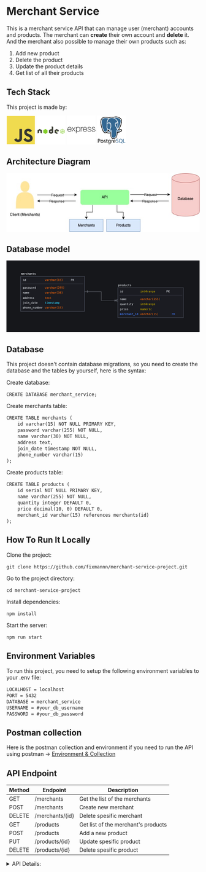 # Merchant Service

This is a merchant service API that can manage user (merchant) accounts and products. The merchant can **create** their own account and **delete** it. And the merchant also possible to manage their own products such as:

1. Add new product
2. Delete the product
3. Update the product details
4. Get list of all their products

## Tech Stack

This project is made by:

<p float="left">
<img src="https://raw.githubusercontent.com/devicons/devicon/master/icons/javascript/javascript-original.svg" alt="Javascript" width="75">
<img src="https://raw.githubusercontent.com/devicons/devicon/master/icons/nodejs/nodejs-original-wordmark.svg" alt="NodeJS" width="75">
<img src="https://raw.githubusercontent.com/devicons/devicon/master/icons/express/express-original-wordmark.svg" alt="ExpressJS" width="75">
<img src="https://raw.githubusercontent.com/devicons/devicon/master/icons/postgresql/postgresql-original-wordmark.svg" alt="PostgreSQL" width="75">
</p>

## Architecture Diagram

![Architecture Diagram](./markdown/arch-diagram.jpeg)

## Database model

![Database Model](./markdown/erd.png)

## Database

This project doesn't contain database migrations, so you need to create the database and the tables by yourself, here is the syntax:

Create database:

```
CREATE DATABASE merchant_service;
```

Create merchants table:

```
CREATE TABLE merchants (
  	id varchar(15) NOT NULL PRIMARY KEY,
  	password varchar(255) NOT NULL,
  	name varchar(30) NOT NULL,
  	address text,
  	join_date timestamp NOT NULL,
  	phone_number varchar(15)
);
```

Create products table:

```
CREATE TABLE products (
  	id serial NOT NULL PRIMARY KEY,
  	name varchar(255) NOT NULL,
  	quantity integer DEFAULT 0,
  	price decimal(10, 0) DEFAULT 0,
  	merchant_id varchar(15) references merchants(id)
);
```

## How To Run It Locally

Clone the project:

```
git clone https://github.com/fixmannn/merchant-service-project.git
```

Go to the project directory:

```
cd merchant-service-project
```

Install dependencies:

```
npm install
```

Start the server:

```
npm run start
```

## Environment Variables

To run this project, you need to setup the following environment variables to your .env file:

```
LOCALHOST = localhost
PORT = 5432
DATABASE = merchant_service
USERNAME = #your_db_username
PASSWORD = #your_db_password
```

## Postman collection

Here is the postman collection and environment if you need to run the API using postman -> [Environment & Collection](https://drive.google.com/drive/folders/1XMzWqUk7Ke1JGud7UUofOUHg8IiZGnS_?usp=share_link)

## API Endpoint

| Method | Endpoint        | Description                         |
| ------ | --------------- | ----------------------------------- |
| GET    | /merchants      | Get the list of the merchants       |
| POST   | /merchants      | Create new merchant                 |
| DELETE | /merchants/{id} | Delete spesific merchant            |
| GET    | /products       | Get list of the merchant's products |
| POST   | /products       | Add a new product                   |
| PUT    | /products/{id}  | Update spesific product             |
| DELETE | /products/{id}  | Delete spesific product             |

<details>
<summary>API Details: </summary>

## #merchants

### GET /merchants

Get list of the merchants

- URL Params: None
- Headers: Content-Type: application/json
- Data Params: None
- Success Response:
- Code : 200
- Content: `{
message: Get all merchants success,
data: data
}`

### POST /merchants

Create a new merchant

- URL Params : None
- Headers: Content-Type: application/json
- Data Params:

```
{
  id: string,
  password: string,
  name: string,
  address: string,
  phone_number: string
}
```

- Success Response:
- Code: 200
- Content: `message: 'A user has been created'`

- Error Response:
- Code: 400
- Content: `message: {error.message}`

### DELETE /merchants/:id

Delete the specified user

- URL Params: `id:[string]`
- Data Params: None
- Headers:
- Content-Type: application/json
- Authorization: Basic-Auth
- Success Response:
- Code: 200
- Content: `message: Id: {id} successfully deleted`
- Error Reponse:
- Code: 404
- Content: `message: 'Id doesn't Exist' `
- Code: 401
- Content: `message: 'Unauthorized User'`
- Code: 400
- Content: `message: 'Bad request, you don\'t have permission to perform this action'`

## #products

### GET /products

Returns all products that related to merchant

- URL Params: None
- Data Params: None
- Headers:
- Content-Type: application/json
- Authorization: Basic Auth
- Success Response:
- Code: 200
- Content : - Content: `{
message: Get all merchants success,
data: data
}`

### POST /products

Create a new product

- URL Params: None
- Data Params:

```
{
    name: string,
    quantity: number,
    price: number
}
```

- Headers:
- Content-Type: application/json
- Authorization: Basic Auth
- Success Response:
- Code: 201
- Content: `message: 'New product has successfully added'`

### DELETE /products/:id

Delete the specified product

- URL Params: `id=[number]`
- Data Params: None
- Headers:
- Content-Type: application/json
- Authorization: Basic Auth
- Success Response:
- Code: 200
- Content: `message: 'Product has successfully deleted'`
- Error Response:
- Code: 404
- Content: `message: 'Sorry, the product is not found on this merchant'`
- Code: 401
- Content: `message: 'Unauthorized User'`

### PUT /products/:id

Update the specified product

- URL Params: `id=[string]`
- Data Params:

```
{
    name: string,
    quantity: number,
    price: number
}
```

- Headers:
- Content-Type: application/json
- Authorization: Basic Auth
- Success Response:
- Code: 200
- Content: `message: 'Product {product_name} has successfully updated'`
- Error Response:
- Code: 404
- Content: `message: 'Can't update product, the product is not found on this merchant'`
- Code: 401
- Content: `message: 'Unauthorized User'`

</details>
